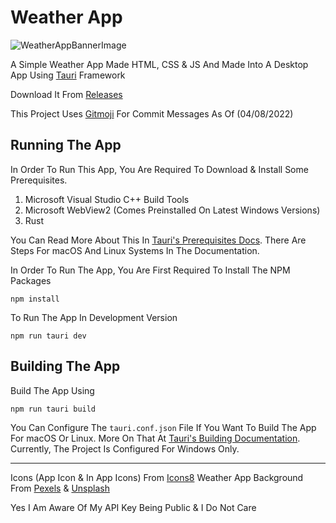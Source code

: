 # **Weather App**

![WeatherAppBannerImage](https://repository-images.githubusercontent.com/519545834/89f503bc-a00d-4d7e-bf73-6f26cc3fc3ea)

A Simple Weather App Made HTML, CSS & JS And Made Into A Desktop App Using [Tauri](https://tauri.app/) Framework

Download It From [Releases](https://github.com/JhonLikesFloppa/JhonWeatherApp_Releases/releases)

This Project Uses [Gitmoji](https://gitmoji.dev/) For Commit Messages As Of (04/08/2022)

## Running The App

In Order To Run This App, You Are Required To Download & Install Some Prerequisites.

1. Microsoft Visual Studio C++ Build Tools
2. Microsoft WebView2 (Comes Preinstalled On Latest Windows Versions)
3. Rust

You Can Read More About This In [Tauri's Prerequisites Docs](https://tauri.app/v1/guides/getting-started/prerequisites). There Are Steps For macOS And Linux Systems In The Documentation.

In Order To Run The App, You Are First Required To Install The NPM Packages
```
npm install
```
To Run The App In Development Version
```
npm run tauri dev
```

## Building The App
Build The App Using
```
npm run tauri build
```
You Can Configure The `tauri.conf.json` File If You Want To Build The App For macOS Or Linux. More On That At [Tauri's Building Documentation](https://tauri.app/v1/guides/building/). Currently, The Project Is Configured For Windows Only.
***

Icons (App Icon & In App Icons) From [Icons8](https://icons8.com)
Weather App Background From [Pexels](https://www.pexels.com/) & [Unsplash](https://unsplash.com/)

Yes I Am Aware Of My API Key Being Public & I Do Not Care
